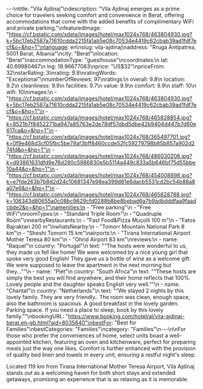 ---\ntitle: "Vila Ajdinaj"\ndescription: "Vila Ajdinaj emerges as a prime choice for travelers seeking comfort and convenience in Berat, offering accommodations that come with the added benefits of complimentary WiFi and private parking."\nfeaturedImage: "https://cf.bstatic.com/xdata/images/hotel/max1024x768/463804930.jpg?k=5bc17eb2587a71610cdda2215fa1ab5e08c70534e4419c62cbab39ad1fdf7ecf&o=&hp=1"\nlanguage: en\nslug: vila-ajdinaj\naddress: "Rruga Antipatrea, 5001 Berat, Albania"\ncity: "Berat"\nlocation: "Berat"\naccommodationType: "guesthouse"\ncoordinates:\n  lat: 40.69980467\n  lng: 19.96677083\nprice: "US$32"\npriceFrom: 32\nstarRating: 3\nrating: 9.8\nratingWords: "Exceptional"\nnumberOfReviews: 97\nratings:\n  overall: 9.8\n  location: 9.2\n  cleanliness: 9.9\n  facilities: 9.7\n  value: 9.9\n  comfort: 9.9\n  staff: 10\n  wifi: 10\nimages:\n  - "https://cf.bstatic.com/xdata/images/hotel/max1024x768/463804930.jpg?k=5bc17eb2587a71610cdda2215fa1ab5e08c70534e4419c62cbab39ad1fdf7ecf&o=&hp=1"\n  - "https://cf.bstatic.com/xdata/images/hotel/max1024x768/465828854.jpg?k=8521b7f8452271ba947a85763e2de78df57dbd5dbe42b9404d447b7d60e617ca&o=&hp=1"\n  - "https://cf.bstatic.com/xdata/images/hotel/max1024x768/365497701.jpg?k=0f9e468d3cf05fbc5be79af3bff8460ccde52fc59279798b85b857a902d274fd&o=&hp=1"\n  - "https://cf.bstatic.com/xdata/images/hotel/max1024x768/486030206.jpg?k=d93861631dfd9e76d280c5986830e5b5114a449c833a5b646bf75d55bbe10a44&o=&hp=1"\n  - "https://cf.bstatic.com/xdata/images/hotel/max1024x768/454008898.jpg?k=e7fde263b7b8d2d24c10681347e98ea399d81e6dacb5531cd2bc54b88a8a07e6&o=&hp=1"\n  - "https://cf.bstatic.com/xdata/images/hotel/max1024x768/465828788.jpg?k=106343d80655a0c08bc9629cfd0288b8be8bebad6a7b9adbdddfaa9faadcbde2&o=&hp=1"\namenities:\n  - "Free parking"\n  - "Free WiFi"\nroomTypes:\n  - "Standard Triple Room"\n  - "Quadruple Room"\nnearbyRestaurants:\n  - "Fast Food&Pizza Muçolli 100 m"\n  - "Fatos Bajraktari 200 m"\nwhatsNearby:\n  - "Tomorr Mountain National Park 8 km"\n  - "Sheshi Tomorri 15 km"\nairports:\n  - "Tirana International Airport Mother Teresa 80 km"\n  - "Ohrid Airport 83 km"\nreviews:\n  - name: "Raquel"\n    country: "Portugal"\n    text: "“The hosts were wonderful to us, they made us fell like home! We were welcomed by a nice young girl that spoke very good English! They gave us a bottle of wine as a welcome gift. We were supposed to leave the apartment in the next morning but they...”"\n  - name: "Piet"\n    country: "South Africa"\n    text: "“These hosts are simply the best you will find anywhere, and their
home reflects that 100%. Lovely people and the daughter speaks English very well.”"\n  - name: "Chantal"\n    country: "Netherlands"\n    text: "“We stayed 2 nights by this lovely family. They are very friendly.. The room was clean, enough space, also the bathroom is spacious. A good breakfast in the lovely garden. Parking space.
If you need a place to sleep, book by this lovely family.”"\nbookingURL: "https://www.booking.com/hotel/al/vila-ajdinaj-berat.en-gb.html?aid=8035640"\nbestFor: "Best for Families"\nbestCategories: "Families"\ncategory: "Families"\n---\n\nFor those who prefer the conveniences of home, select units boast a well-appointed kitchen, featuring an oven and kitchenware, perfect for preparing meals just the way one likes. Comfort is further enhanced with the provision of quality bed linen and towels in every unit, ensuring a restful night's sleep.

Located 119 km from Tirana International Mother Teresa Airport, Vila Ajdinaj stands out as a welcoming haven for both short stays and extended getaways, promising an experience that is as relaxing as it is memorable.